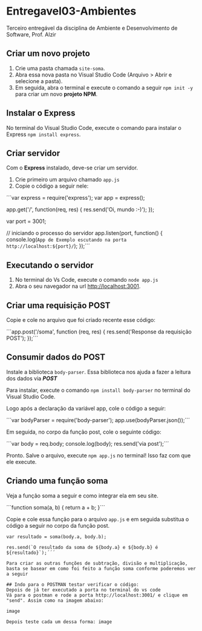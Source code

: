 # Entregavel03-Ambientes
Terceiro entregável da disciplina de Ambiente e Desenvolvimento de Software, Prof. Alzir

## Criar um novo projeto
1. Crie uma pasta chamada `site-soma`.
2. Abra essa nova pasta no Visual Studio Code (Arquivo > Abrir e selecione a pasta).
3. Em seguida, abra o terminal e execute o comando a seguir `npm init -y` para criar um novo **projeto NPM**.

## Instalar o Express
No terminal do Visual Studio Code, execute o comando para instalar o Express `npm install express`.

## Criar servidor
Com o **Express** instalado, deve-se criar um servidor.
1. Crie primeiro um arquivo chamado `app.js`
2. Copie o código a seguir nele:

´´´var express = require('express');
var app = express();

app.get('/', function(req, res) {
  res.send('Oi, mundo :-)');
});

var port = 3001;

// iniciando o processo do servidor
app.listen(port, function() {
  console.log(`App de Exemplo escutando na porta http://localhost:${port}/`);
});´´´

## Executando o servidor
1. No terminal do Vs Code, execute o comando `node app.js` 
2. Abra o seu navegador na url [http://localhost:3001](http://localhost:3001).

## Criar uma requisição POST
Copie e cole no arquivo que foi criado recente esse código:

´´´app.post('/soma', function (req, res) {
  res.send('Response da requisição POST');
});´´´

## Consumir dados do POST
Instale a biblioteca `body-parser`. Essa biblioteca nos ajuda a fazer a leitura dos dados via ***POST***

Para instalar, execute o comando `npm install body-parser` no terminal do Visual Studio Code.

Logo após a declaração da variável app, cole o código a seguir:

´´´var bodyParser = require('body-parser');
app.use(bodyParser.json());´´´

Em seguida, no corpo da função post, cole o seguinte código:

´´´var body = req.body;
console.log(body);
res.send('via post');´´´

Pronto. Salve o arquivo, execute `npm app.js` no terminal! Isso faz com que ele execute.

## Criando uma função soma
Veja a função soma a seguir e como integrar ela em seu site.

´´´function soma(a, b) {
  return a + b;
}´´´

Copie e cole essa função para o arquivo `app.js` e em seguida substitua o código a seguir no corpo da função post.

```var body = req.body;
var resultado = soma(body.a, body.b);

res.send(`O resultado da soma de ${body.a} e ${body.b} é ${resultado}`);´´´

Para criar as outras funções de subtração, divisão e multiplicação, basta se basear em como foi feito a função soma conforme poderemos ver a seguir

## Indo para o POSTMAN testar verificar o código:
Depois de já ter executado a porta no terminal do vs code
Vá para o postman e rode a porta http://localhost:3001/ e clique em "send". Assim como na imagem abaixo: 

image

Depois teste cada um dessa forma: image
